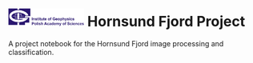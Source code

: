 # <img src="https://github.com/jcbw/Hornsund_Project/blob/main/IGF%20EN%20colour.png" width=30% height=40%> Hornsund Fjord Project


A project notebook for the Hornsund Fjord image processing and classification.
